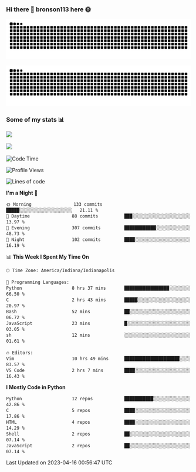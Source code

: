 ### Hi there 👋 bronson113 here 🌞
<div align="center">

![GitHub Snake Light](https://raw.githubusercontent.com/bronson113/bronson113/snake/github-snake.svg#gh-light-mode-only)

![GitHub Snake dark](https://raw.githubusercontent.com/bronson113/bronson113/snake/github-snake-dark.svg#gh-dark-mode-only)

</div>

### Some of my stats 📊
![](https://github-readme-stats-sigma-five.vercel.app/api?username=bronson113&theme=transparent&show_icons=true)

![](https://github-readme-stats-sigma-five.vercel.app/api/top-langs/?username=bronson113&theme=transparent&layout=compact&card_width=445)



<!--START_SECTION:waka-->
![Code Time](http://img.shields.io/badge/Code%20Time-174%20hrs%2034%20mins-blue)

![Profile Views](http://img.shields.io/badge/Profile%20Views-1-blue)

![Lines of code](https://img.shields.io/badge/From%20Hello%20World%20I%27ve%20Written-7.0%20million%20lines%20of%20code-blue)

**I'm a Night 🦉** 

```text
🌞 Morning                133 commits         █████░░░░░░░░░░░░░░░░░░░░   21.11 % 
🌆 Daytime                88 commits          ███░░░░░░░░░░░░░░░░░░░░░░   13.97 % 
🌃 Evening                307 commits         ████████████░░░░░░░░░░░░░   48.73 % 
🌙 Night                  102 commits         ████░░░░░░░░░░░░░░░░░░░░░   16.19 % 
```


📊 **This Week I Spent My Time On** 

```text
🕑︎ Time Zone: America/Indiana/Indianapolis

💬 Programming Languages: 
Python                   8 hrs 37 mins       █████████████████░░░░░░░░   66.50 % 
C                        2 hrs 43 mins       █████░░░░░░░░░░░░░░░░░░░░   20.97 % 
Bash                     52 mins             ██░░░░░░░░░░░░░░░░░░░░░░░   06.72 % 
JavaScript               23 mins             █░░░░░░░░░░░░░░░░░░░░░░░░   03.05 % 
sh                       12 mins             ░░░░░░░░░░░░░░░░░░░░░░░░░   01.61 % 

🔥 Editors: 
Vim                      10 hrs 49 mins      █████████████████████░░░░   83.57 % 
VS Code                  2 hrs 7 mins        ████░░░░░░░░░░░░░░░░░░░░░   16.43 % 
```

**I Mostly Code in Python** 

```text
Python                   12 repos            ███████████░░░░░░░░░░░░░░   42.86 % 
C                        5 repos             ████░░░░░░░░░░░░░░░░░░░░░   17.86 % 
HTML                     4 repos             ████░░░░░░░░░░░░░░░░░░░░░   14.29 % 
Shell                    2 repos             ██░░░░░░░░░░░░░░░░░░░░░░░   07.14 % 
JavaScript               2 repos             ██░░░░░░░░░░░░░░░░░░░░░░░   07.14 % 
```




 Last Updated on 2023-04-16 00:56:47 UTC
<!--END_SECTION:waka-->
